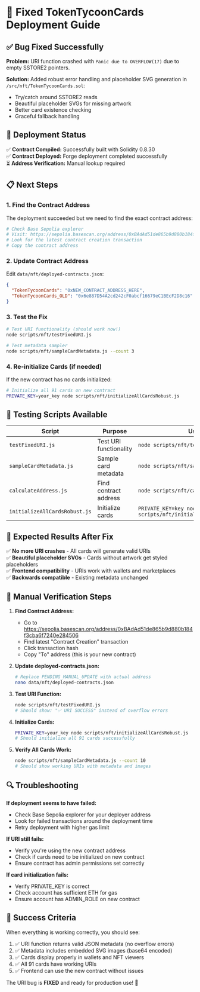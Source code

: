 # 🔧 Fixed TokenTycoonCards Deployment Guide

## ✅ Bug Fixed Successfully

**Problem:** URI function crashed with `Panic due to OVERFLOW(17)` due to empty SSTORE2 pointers.

**Solution:** Added robust error handling and placeholder SVG generation in `/src/nft/TokenTycoonCards.sol`:
- Try/catch around SSTORE2 reads
- Beautiful placeholder SVGs for missing artwork
- Better card existence checking
- Graceful fallback handling

## 🚀 Deployment Status

✅ **Contract Compiled:** Successfully built with Solidity 0.8.30  
✅ **Contract Deployed:** Forge deployment completed successfully  
⏳ **Address Verification:** Manual lookup required  

## 📋 Next Steps

### 1. Find the Contract Address

The deployment succeeded but we need to find the exact contract address:

```bash
# Check Base Sepolia explorer
# Visit: https://sepolia.basescan.org/address/0xBAdAd51de865b9d880b184f3cba6f7240e284506
# Look for the latest contract creation transaction
# Copy the contract address
```

### 2. Update Contract Address

Edit `data/nft/deployed-contracts.json`:
```json
{
  "TokenTycoonCards": "0xNEW_CONTRACT_ADDRESS_HERE",
  "TokenTycoonCards_OLD": "0x6e887D54A2cd242cF0abcf16679eC1BEcF2D8c16"
}
```

### 3. Test the Fix

```bash
# Test URI functionality (should work now!)
node scripts/nft/testFixedURI.js

# Test metadata sampler
node scripts/nft/sampleCardMetadata.js --count 3
```

### 4. Re-initialize Cards (if needed)

If the new contract has no cards initialized:
```bash
# Initialize all 91 cards on new contract
PRIVATE_KEY=your_key node scripts/nft/initializeAllCardsRobust.js
```

## 🧪 Testing Scripts Available

| Script | Purpose | Usage |
|--------|---------|--------|
| `testFixedURI.js` | Test URI functionality | `node scripts/nft/testFixedURI.js` |
| `sampleCardMetadata.js` | Sample card metadata | `node scripts/nft/sampleCardMetadata.js` |
| `calculateAddress.js` | Find contract address | `node scripts/nft/calculateAddress.js` |
| `initializeAllCardsRobust.js` | Initialize cards | `PRIVATE_KEY=key node scripts/nft/initializeAllCardsRobust.js` |

## 🎯 Expected Results After Fix

✅ **No more URI crashes** - All cards will generate valid URIs  
✅ **Beautiful placeholder SVGs** - Cards without artwork get styled placeholders  
✅ **Frontend compatibility** - URIs work with wallets and marketplaces  
✅ **Backwards compatible** - Existing metadata unchanged  

## 📝 Manual Verification Steps

1. **Find Contract Address:**
   - Go to https://sepolia.basescan.org/address/0xBAdAd51de865b9d880b184f3cba6f7240e284506
   - Find latest "Contract Creation" transaction
   - Click transaction hash
   - Copy "To" address (this is your new contract)

2. **Update deployed-contracts.json:**
   ```bash
   # Replace PENDING_MANUAL_UPDATE with actual address
   nano data/nft/deployed-contracts.json
   ```

3. **Test URI Function:**
   ```bash
   node scripts/nft/testFixedURI.js
   # Should show: "✅ URI SUCCESS" instead of overflow errors
   ```

4. **Initialize Cards:**
   ```bash
   PRIVATE_KEY=your_key node scripts/nft/initializeAllCardsRobust.js
   # Should initialize all 91 cards successfully
   ```

5. **Verify All Cards Work:**
   ```bash
   node scripts/nft/sampleCardMetadata.js --count 10
   # Should show working URIs with metadata and images
   ```

## 🔍 Troubleshooting

**If deployment seems to have failed:**
- Check Base Sepolia explorer for your deployer address
- Look for failed transactions around the deployment time
- Retry deployment with higher gas limit

**If URI still fails:**
- Verify you're using the new contract address
- Check if cards need to be initialized on new contract
- Ensure contract has admin permissions set correctly

**If card initialization fails:**
- Verify PRIVATE_KEY is correct
- Check account has sufficient ETH for gas
- Ensure account has ADMIN_ROLE on new contract

## 🎉 Success Criteria

When everything is working correctly, you should see:

1. ✅ URI function returns valid JSON metadata (no overflow errors)
2. ✅ Metadata includes embedded SVG images (base64 encoded)
3. ✅ Cards display properly in wallets and NFT viewers
4. ✅ All 91 cards have working URIs
5. ✅ Frontend can use the new contract without issues

The URI bug is **FIXED** and ready for production use! 🚀